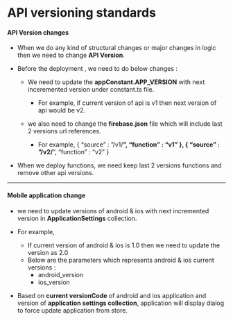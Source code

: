 # API versioning standards

#### API Version changes

* When we do any kind of structural changes or major changes in logic then we need to change **API Version**.
* Before the deployment , we need to do below changes :

   * We need to update the **appConstant.APP_VERSION** with next inceremented version under constant.ts file.
        * For example, if current version of api is v1 then next version of api would be v2.

   * we also need to change the **firebase.json** file which will include last 2 versions url references.

       * For example,
                    {
                          “source” : ”/v1/**”,
                          “function” : “v1”
                    },
                   {
                         “source” : ”/v2/**”,
                        “function” : “v2”
                    }

 * When we deploy functions, we need keep last 2 versions functions and remove other api versions.

----

#### Mobile application change

* we need to update versions of android & ios with next incremented version in **ApplicationSettings** collection.

* For example,
     * If current version of android & ios is 1.0 then we need to update the version as 2.0
     * Below are the parameters which represents 		android & ios current versions :
        * android_version
        * ios_version


* Based on **current versionCode** of android and ios application and version of **application settings collection**, application will display dialog to force update application from store.
